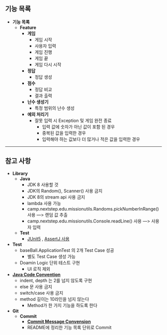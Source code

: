 ## 기능 목록
* **기능 목록**
    * **Feature**
      * **게임**
        * 게임 시작
        * 사용자 입력  
        * 게임 진행
        * 게임 끝
        * 게임 다시 시작   
      * **정답**
        * 정답 생성
      * **점수**
        * 정답 비교
        * 결과 출력  
      * **난수 생성기**
        * 특정 범위의 난수 생성
      * **예외 처리기**  
          * 잘못 입력 시 Exception 및 게임 완전 종료
            * 입력 값에 숫자가 아닌 값이 포함 된 경우
            * 중복된 값을 입력한 경우
            * 입력해야 하는 값보다 더 많거나 적은 값을 입력한 경우
-- --
## 참고 사항
* **Library**
    * **Java**
        * JDK 8 사용할 것
        * JDK의 Random(), Scanner() 사용 금지
        * JDK 8의 stream api 사용 금지
        * lambda 사용 가능
        * camp.nextstep.edu.missionutils.Randoms.pickNumberInRange() 사용 —> 랜덤 값 추출
        * camp.nextstep.edu.missionutils.Console.readLine() 사용 —> 사용자 입력
    * **Test**
        * [JUnit5](https://www.baeldung.com/parameterized-tests-junit-5) , [AssertJ 사용](https://joel-costigliola.github.io/assertj/assertj-core-features-highlight.html#exception-assertion)
* **Test**
    * baseBall.ApplicationTest 의 2개 Test Case 성공
        * 별도 Test Case 생성 가능
    * Doamin Logic 단위 테스트 구현
        * UI 로직 제외
* **[Java Code Convention](https://github.com/woowacourse/woowacourse-docs/tree/master/styleguide/java)**
    * indent, depth 는 2를 넘지 않도록 구현
    * else 문 사용 금지
    * switch/case 사용 금지
    * method 길이는 10라인을 넘지 않는다
        * Method가 한 가지 기능을 하도록 한다
* **Git**
    * **Commit**
        * **[Commit Message Convension](https://gist.github.com/stephenparish/9941e89d80e2bc58a153)**
        * README에 정리한 기능 목록 단위로 Commit
